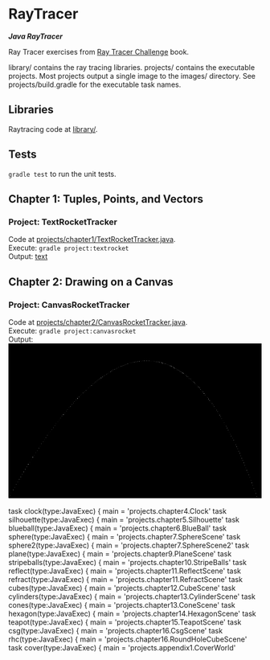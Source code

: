 # RayTracer
***Java RayTracer***

Ray Tracer exercises from [Ray Tracer
Challenge](https://pragprog.com/book/jbtracer/the-ray-tracer-challenge) book.

library/ contains the ray tracing libraries.
projects/ contains the executable projects. Most projects output a single image to the images/
directory. See projects/build.gradle for the executable task names.

## Libraries
Raytracing code at [library/](library/src/main/java/raytracer).

## Tests
`gradle test` to run the unit tests.

## Chapter 1: Tuples, Points, and Vectors
### Project: TextRocketTracker
Code at [projects/chapter1/TextRocketTracker.java](projects/src/main/java/projects/chapter1/TextRocketTracker.java).  
Execute: `gradle project:textrocket`  
Output: [text](projects/images/TextRocketTracker.out)

## Chapter 2: Drawing on a Canvas
### Project: CanvasRocketTracker
Code at [projects/chapter2/CanvasRocketTracker.java](projects/src/main/java/projects/chapter2/CanvasRocketTracker.java).  
Execute: `gradle project:canvasrocket`  
Output: ![image](projects/images/rocket.png)

task clock(type:JavaExec) {
  main = 'projects.chapter4.Clock'
task silhouette(type:JavaExec) {
  main = 'projects.chapter5.Silhouette'
task blueball(type:JavaExec) {
  main = 'projects.chapter6.BlueBall'
task sphere(type:JavaExec) {
  main = 'projects.chapter7.SphereScene'
task sphere2(type:JavaExec) {
  main = 'projects.chapter7.SphereScene2'
task plane(type:JavaExec) {
  main = 'projects.chapter9.PlaneScene'
task stripeballs(type:JavaExec) {
  main = 'projects.chapter10.StripeBalls'
task reflect(type:JavaExec) {
  main = 'projects.chapter11.ReflectScene'
task refract(type:JavaExec) {
  main = 'projects.chapter11.RefractScene'
task cubes(type:JavaExec) {
  main = 'projects.chapter12.CubeScene'
task cylinders(type:JavaExec) {
  main = 'projects.chapter13.CylinderScene'
task cones(type:JavaExec) {
  main = 'projects.chapter13.ConeScene'
task hexagon(type:JavaExec) {
  main = 'projects.chapter14.HexagonScene'
task teapot(type:JavaExec) {
  main = 'projects.chapter15.TeapotScene'
task csg(type:JavaExec) {
  main = 'projects.chapter16.CsgScene'
task rhc(type:JavaExec) {
  main = 'projects.chapter16.RoundHoleCubeScene'
task cover(type:JavaExec) {
  main = 'projects.appendix1.CoverWorld'
